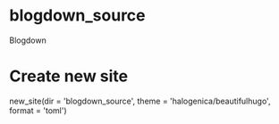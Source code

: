 # blogdown_source
Blogdown

# Create new site
new_site(dir = 'blogdown_source', 
         theme = 'halogenica/beautifulhugo',
         format = 'toml')

